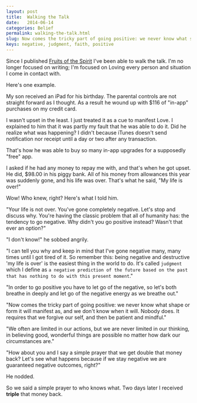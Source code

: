 ```yaml
---
layout: post
title:  Walking the Talk
date:   2014-06-14
categories: Belief
permalink: walking-the-talk.html
slug: Now comes the tricky part of going positive: we never know what shape or form it will manifest as, and we don't know when it will. Nobody does. It requires that we forgive our self, and then be patient and mindful.
keys: negative, judgment, faith, positive
---
```

Since I published [Fruits of the Spirit][leanpub] I've been able to walk the talk. I'm no longer focused on writing; I'm focused on Loving every person and situation I come in contact with.

Here's one example.

My son received an iPad for his birthday. The parental controls are not straight forward as I thought. As a result he wound up with $116 of "in-app" purchases on my credit card.

I wasn't upset in the least. I just treated it as a cue to manifest Love. I explained to him that it was partly my fault that he was able to do it. Did he realize what was happening? I didn't because iTunes doesn't send notification nor receipt until a day or two after any transaction.

That's how he was able to buy so many in-app upgrades for a supposedly "free" app.

I asked if he had any money to repay me with, and that's when he got upset. He did, $98.00 in his piggy bank. All of his money from allowances this year was suddenly gone, and his life was over. That's what he said, "My life is over!"

Wow! Who knew, right? Here's what I told him.

"Your life is not over. You've gone completely negative. Let's stop and discuss why. You're having the classic problem that all of humanity has: the tendency to go negative. Why didn't you go positive instead? Wasn't that ever an option?"

"I don't know!" he sobbed angrily.

"I can tell you why and keep in mind that I've gone negative many, many times until I got tired of it. So remember this: being negative and destructive 'my life is over' is the easiest thing in the world to do. It's called `judgment` which I define as `a negative prediction of the future based on the past that has nothing to do with this present moment`."

"In order to go positive you have to let go of the negative, so let's both breathe in deeply and let go of the negative energy as we breathe out."

"Now comes the tricky part of going positive: we never know what shape or form it will manifest as, and we don't know when it will. Nobody does. It requires that we forgive our self, and then be patient and mindful."

"We often are limited in our actions, but we are never limited in our thinking, in believing good, wonderful things are possible no matter how dark our circumstances are."

"How about you and I say a simple prayer that we get double that money back? Let's see what happens because if we stay negative we are guaranteed negative outcomes, right?"

He nodded.

So we said a simple prayer to who knows what. Two days later I received **triple** that money back.

[leanpub]: https://leanpub.com/fruitsofthespirit